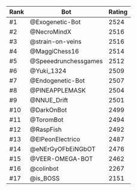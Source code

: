 Rank|Bot|Rating
---|---|---
#1|@Exogenetic-Bot|2524
#2|@NecroMindX|2516
#3|@strain-on-veins|2516
#4|@MaggiChess16|2514
#5|@Speeedrunchessgames|2512
#6|@Yuki_1324|2509
#7|@Endogenetic-Bot|2507
#8|@PINEAPPLEMASK|2504
#9|@NNUE_Drift|2501
#10|@DarkOnBot|2499
#11|@ToromBot|2494
#12|@RaspFish|2492
#13|@ElPeonElectrico|2487
#14|@eNErGyOFbEiNGbOT|2476
#15|@VEER-OMEGA-BOT|2462
#16|@colinbot|2267
#17|@is_BOSS|2151
